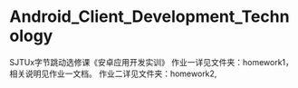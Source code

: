 ﻿# Android_Client_Development_Technology
SJTUx字节跳动选修课《安卓应用开发实训》
作业一详见文件夹：homework1，相关说明见作业一文档。
作业二详见文件夹：homework2,